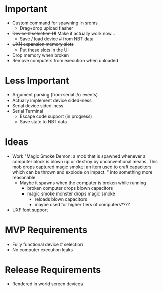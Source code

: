 # Important
* Custom command for spawning in sroms
  * Drag+drop upload flasher
* ~~Device # selection UI~~ Make it actually work now...
  * Save / load device # from NBT data
* ~~UXN expansion memory slots~~
  * Put these slots in the UI
* Drop memory when broken
* Remove computers from execution when unloaded

# Less Important
* Argument parsing (from serial i/o events)
* Actually implement device sided-ness
* Serial device sided-ness
* Serial Terminal
  * Escape code support (in progress)
  * Save state to NBT data

# Ideas
* Work "Magic Smoke Demon: a mob that is spawned whenever a computer block is blown up or destroy by unconventional means. This mob drops captured magic smoke: an item used to craft capacitors which can be thrown and explode on impact.
  " into something more reasonable
  * Maybe it spawns when the computer is broken while running
    * broken computer drops blown capacitors
    * magic smoke monster drops magic smoke
      * reloads blown capacitors
      * maybe used for higher tiers of computers????
* [UXF font](https://wiki.xxiivv.com/site/ufx_format.html) support 
  
# MVP Requirements
* Fully functional device # selection
* No computer execution leaks

# Release Requirements
* Rendered in world screen devices
